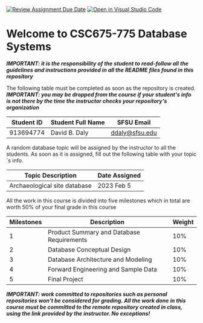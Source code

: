[![Review Assignment Due Date](https://classroom.github.com/assets/deadline-readme-button-24ddc0f5d75046c5622901739e7c5dd533143b0c8e959d652212380cedb1ea36.svg)](https://classroom.github.com/a/kjqZZ8fh)
[![Open in Visual Studio Code](https://classroom.github.com/assets/open-in-vscode-718a45dd9cf7e7f842a935f5ebbe5719a5e09af4491e668f4dbf3b35d5cca122.svg)](https://classroom.github.com/online_ide?assignment_repo_id=13632174&assignment_repo_type=AssignmentRepo)
# Welcome to CSC675-775 Database Systems

***IMPORTANT: it is the responsibility of the student to read-follow all the guidelines and instructions provided in all the README files found in this repository***

The following table must be completed as soon as the repository is created. ***IMPORTANT: you may be dropped from the course if your student's info is not there by the time the instructor checks your repository's organization***


|        Student ID          |     Student Full Name      |        SFSU Email          |
| ---------------------------| ---------------------------| ---------------------------|
|      913694774             |       David B. Daly        |      ddaly@sfsu.edu        |


A random database topic will be assigned by the instructor to all the students. As soon as it is assigned, fill out the following table with your topic´s info.

|       Topic Description        |              Date Assigned                 |
| ------------------------------ | ------------------------------------------ |
| Archaeological site database   |            2023 Feb 5                      |


All the work in this course is divided into five milestones which in total are worth 50% of your final grade in this course 



| Milestones  |                      Description                      |     Weight    |   
| ----------- | ----------------------------------------------------- | ------------- |
|     1       | Product Summary and Database Requirements             |      10%      |
|     2       | Database Conceptual Design                            |      10%      |
|     3       | Database Architecture and Modeling                    |      10%      |
|     4       | Forward Engineering and Sample Data                   |      10%      |
|     5       | Final Project                                         |      10%      |






***IMPORTANT: work committed to repositories such as personal repositories won't be considered for grading. All the work done in this course must be committed to the remote repository created in class, using the link provided by the instructor. No exceptions!***




 


